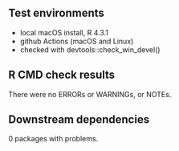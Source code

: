 ## Test environments
* local macOS install, R 4.3.1
* github Actions (macOS and Linux)
* checked with devtools::check_win_devel()

## R CMD check results
There were no ERRORs or WARNINGs, or NOTEs.

## Downstream dependencies
0 packages with problems.
